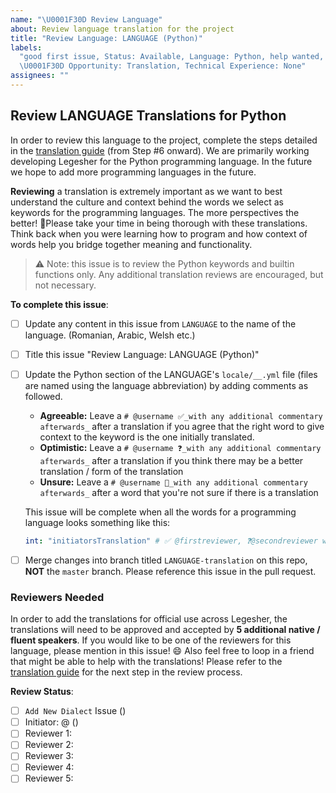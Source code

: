 ```yaml
---
name: "\U0001F30D Review Language"
about: Review language translation for the project
title: "Review Language: LANGUAGE (Python)"
labels:
  "good first issue, Status: Available, Language: Python, help wanted, up-for-grabs,
  \U0001F30D Opportunity: Translation, Technical Experience: None"
assignees: ""
---
```


## Review LANGUAGE Translations for Python

In order to review this language to the project, complete the steps detailed in the [translation guide](https://docs.legesher.io/legesher-translations/translation-guide) (from Step #6 onward). We are primarily working developing Legesher for the Python programming language. In the future we hope to add more programming languages in the future.

**Reviewing** a translation is extremely important as we want to best understand the culture and context behind the words we select as keywords for the programming languages. The more perspectives the better! 👀Please take your time in being thorough with these translations. Think back when you were learning how to program and how context of words help you bridge together meaning and functionality.

> ⚠️ Note: this issue is to review the Python keywords and builtin functions only. Any additional translation reviews are encouraged, but not necessary.

**To complete this issue**:

- [ ] Update any content in this issue from `LANGUAGE` to the name of the language. (Romanian, Arabic, Welsh etc.)
- [ ] Title this issue "Review Language: LANGUAGE (Python)"
- [ ] Update the Python section of the LANGUAGE's `locale/__.yml` file (files are named using the language abbreviation) by adding comments as followed.

  - **Agreeable:** Leave a `# @username ✅_with any additional commentary afterwards_` after a translation if you agree that the right word to give context to the keyword is the one initially translated.
  - **Optimistic:** Leave a `# @username ❓_with any additional commentary afterwards_` after a translation if you think there may be a better translation / form of the translation
  - **Unsure:** Leave a `# @username 🤔_with any additional commentary afterwards_` after a word that you're not sure if there is a translation

  This issue will be complete when all the words for a programming language looks something like this:

  ```yml
  int: "initiatorsTranslation" # ✅ @firstreviewer, ❓@secondreviewer what about this otherTranslation, ❓@thirdreviewer I agree with otherTranslation, ✅ @fourthreviewer, ✅ @fifthreviewer I also think otherTranslation would be a good option
  ```

- [ ] Merge changes into branch titled `LANGUAGE-translation` on this repo, **NOT** the `master` branch. Please reference this issue in the pull request.

### Reviewers Needed

In order to add the translations for official use across Legesher, the translations will need to be approved and accepted by **5 additional native / fluent speakers**. If you would like to be one of the reviewers for this language, please mention in this issue! :smile: Also feel free to loop in a friend that might be able to help with the translations! Please refer to the [translation guide](https://docs.legesher.io/legesher-translations/translation-guide) for the next step in the review process.

**Review Status**:

- [ ] `Add New Dialect` Issue () <!-- Add issue number -->
- [ ] Initiator: @ () <!-- Add contributor from the issue above -->
- [ ] Reviewer 1: <!-- Add your name here! -->
- [ ] Reviewer 2:
- [ ] Reviewer 3:
- [ ] Reviewer 4:
- [ ] Reviewer 5:

